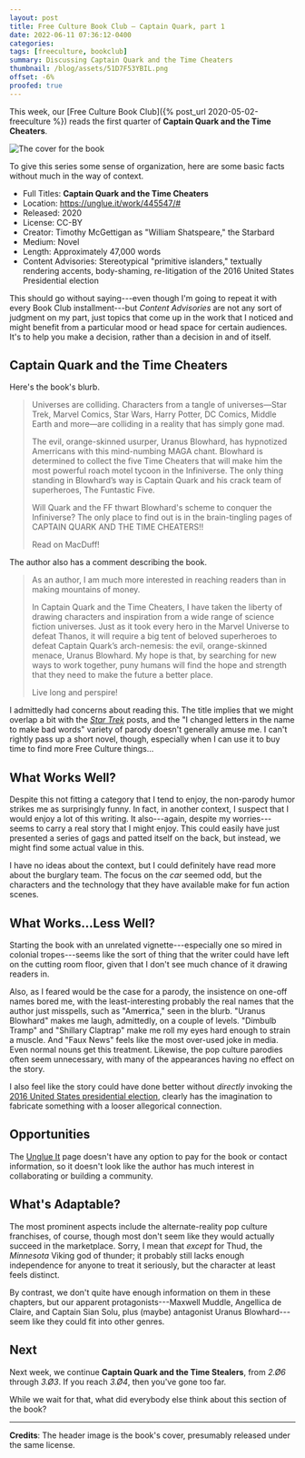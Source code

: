 ```yaml
---
layout: post
title: Free Culture Book Club — Captain Quark, part 1
date: 2022-06-11 07:36:12-0400
categories:
tags: [freeculture, bookclub]
summary: Discussing Captain Quark and the Time Cheaters
thumbnail: /blog/assets/51D7F53YBIL.png
offset: -6%
proofed: true
---
```


This week, our [Free Culture Book Club]({% post_url 2020-05-02-freeculture %}) reads the first quarter of **Captain Quark and the Time Cheaters**.

![The cover for the book](/blog/assets/51D7F53YBIL.png "Beam up as many puns as we can, I guess...")

To give this series some sense of organization, here are some basic facts without much in the way of context.

 * Full Titles:  **Captain Quark and the Time Cheaters**
 * Location:  <https://unglue.it/work/445547/#>
 * Released:  2020
 * License:  CC-BY
 * Creator:  Timothy McGettigan as "William Shatspeare," the Starbard
 * Medium:  Novel
 * Length:  Approximately 47,000 words
 * Content Advisories:  Stereotypical "primitive islanders," textually rendering accents, body-shaming, re-litigation of the 2016 United States Presidential election

This should go without saying---even though I'm going to repeat it with every Book Club installment---but *Content Advisories* are not any sort of judgment on my part, just topics that come up in the work that I noticed and might benefit from a particular mood or head space for certain audiences.  It's to help you make a decision, rather than a decision in and of itself.

## Captain Quark and the Time Cheaters

Here's the book's blurb.

 > Universes are colliding. Characters from a tangle of universes—Star Trek, Marvel Comics, Star Wars, Harry Potter, DC Comics, Middle Earth and more—are colliding in a reality that has simply gone mad.
 >
 > The evil, orange-skinned usurper, Uranus Blowhard, has hypnotized Amerricans with this mind-numbing MAGA chant. Blowhard is determined to collect the five Time Cheaters that will make him the most powerful roach motel tycoon in the Infiniverse. The only thing standing in Blowhard’s way is Captain Quark and his crack team of superheroes, The Funtastic Five.
 >
 > Will Quark and the FF thwart Blowhard's scheme to conquer the Infiniverse? The only place to find out is in the brain-tingling pages of CAPTAIN QUARK AND THE TIME CHEATERS!!
 >
 > Read on MacDuff!

The author also has a comment describing the book.

 > As an author, I am much more interested in reaching readers than in making mountains of money.
 >
 > In Captain Quark and the Time Cheaters, I have taken the liberty of drawing characters and inspiration from a wide range of science fiction universes. Just as it took every hero in the Marvel Universe to defeat Thanos, it will require a big tent of beloved superheroes to defeat Captain Quark’s arch-nemesis: the evil, orange-skinned menace, Uranus Blowhard. My hope is that, by searching for new ways to work together, puny humans will find the hope and strength that they need to make the future a better place.
 >
 > Live long and perspire!

I admittedly had concerns about reading this.  The title implies that we might overlap a bit with the [*Star Trek*](/blog/tag/startrek) posts, and the "I changed letters in the name to make bad words" variety of parody doesn't generally amuse me.  I can't rightly pass up a short novel, though, especially when I can use it to buy time to find more Free Culture things...

## What Works Well?

Despite this not fitting a category that I tend to enjoy, the non-parody humor strikes me as surprisingly funny.  In fact, in another context, I suspect that I would enjoy a lot of this writing.  It also---again, despite my worries---seems to carry a real story that I might enjoy.  This could easily have just presented a series of gags and patted itself on the back, but instead, we might find some actual value in this.

I have no ideas about the context, but I could definitely have read more about the burglary team.  The focus on the *car* seemed odd, but the characters and the technology that they have available make for fun action scenes.

## What Works...Less Well?

Starting the book with an unrelated vignette---especially one so mired in colonial tropes---seems like the sort of thing that the writer could have left on the cutting room floor, given that I don't see much chance of it drawing readers in.

Also, as I feared would be the case for a parody, the insistence on one-off names bored me, with the least-interesting probably the real names that the author just misspells, such as "Amer**r**ica," seen in the blurb.  "Uranus Blowhard" makes me laugh, admittedly, on a couple of levels.  "Dimbulb Tramp" and "Shillary Claptrap" make me roll my eyes hard enough to strain a muscle.  And "Faux News" feels like the most over-used joke in media.  Even normal nouns get this treatment.  Likewise, the pop culture parodies often seem unnecessary, with many of the appearances having no effect on the story.

I also feel like the story could have done better without *directly* invoking the [2016 United States presidential election](https://en.wikipedia.org/wiki/2016_United_States_presidential_election), clearly has the imagination to fabricate something with a looser allegorical connection.

## Opportunities

The [Unglue It](https://unglue.it/work/445547/#) page doesn't have any option to pay for the book or contact information, so it doesn't look like the author has much interest in collaborating or building a community.

## What's Adaptable?

The most prominent aspects include the alternate-reality pop culture franchises, of course, though most don't seem like they would actually succeed in the marketplace.  Sorry, I mean that *except* for Thud, the *Minnesota* Viking god of thunder; it probably still lacks enough independence for anyone to treat it seriously, but the character at least feels distinct.

By contrast, we don't quite have enough information on them in these chapters, but our apparent protagonists---Maxwell Muddle, Angellica de Claire, and Captain Sian Solu, plus (maybe) antagonist Uranus Blowhard---seem like they could fit into other genres.

## Next

Next week, we continue **Captain Quark and the Time Stealers**, from *2.Ø6* through *3.Ø3*.  If you reach *3.Ø4*, then you've gone too far.

While we wait for that, what did everybody else think about this section of the book?

* * *

**Credits**:  The header image is the book's cover, presumably released under the same license.
